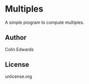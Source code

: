 Multiples
=========

A simple program to compute multiples.

Author
------
Colin Edwards

License
-------
unlicense.org